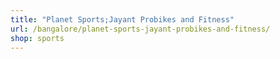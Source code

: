 ```yaml
---
title: "Planet Sports;Jayant Probikes and Fitness"
url: /bangalore/planet-sports-jayant-probikes-and-fitness/
shop: sports
---
```


